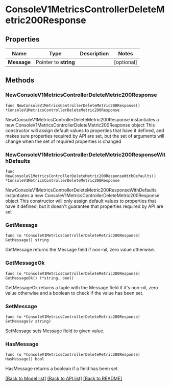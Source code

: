 # ConsoleV1MetricsControllerDeleteMetric200Response

## Properties

Name | Type | Description | Notes
------------ | ------------- | ------------- | -------------
**Message** | Pointer to **string** |  | [optional] 

## Methods

### NewConsoleV1MetricsControllerDeleteMetric200Response

`func NewConsoleV1MetricsControllerDeleteMetric200Response() *ConsoleV1MetricsControllerDeleteMetric200Response`

NewConsoleV1MetricsControllerDeleteMetric200Response instantiates a new ConsoleV1MetricsControllerDeleteMetric200Response object
This constructor will assign default values to properties that have it defined,
and makes sure properties required by API are set, but the set of arguments
will change when the set of required properties is changed

### NewConsoleV1MetricsControllerDeleteMetric200ResponseWithDefaults

`func NewConsoleV1MetricsControllerDeleteMetric200ResponseWithDefaults() *ConsoleV1MetricsControllerDeleteMetric200Response`

NewConsoleV1MetricsControllerDeleteMetric200ResponseWithDefaults instantiates a new ConsoleV1MetricsControllerDeleteMetric200Response object
This constructor will only assign default values to properties that have it defined,
but it doesn't guarantee that properties required by API are set

### GetMessage

`func (o *ConsoleV1MetricsControllerDeleteMetric200Response) GetMessage() string`

GetMessage returns the Message field if non-nil, zero value otherwise.

### GetMessageOk

`func (o *ConsoleV1MetricsControllerDeleteMetric200Response) GetMessageOk() (*string, bool)`

GetMessageOk returns a tuple with the Message field if it's non-nil, zero value otherwise
and a boolean to check if the value has been set.

### SetMessage

`func (o *ConsoleV1MetricsControllerDeleteMetric200Response) SetMessage(v string)`

SetMessage sets Message field to given value.

### HasMessage

`func (o *ConsoleV1MetricsControllerDeleteMetric200Response) HasMessage() bool`

HasMessage returns a boolean if a field has been set.


[[Back to Model list]](../README.md#documentation-for-models) [[Back to API list]](../README.md#documentation-for-api-endpoints) [[Back to README]](../README.md)


